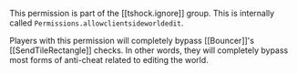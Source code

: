 This permission is part of the [[tshock.ignore]] group. This is internally called `Permissions.allowclientsideworldedit`.

Players with this permission will completely bypass [[Bouncer]]'s [[SendTileRectangle]] checks. In other words, they will completely bypass most forms of anti-cheat related to editing the world.